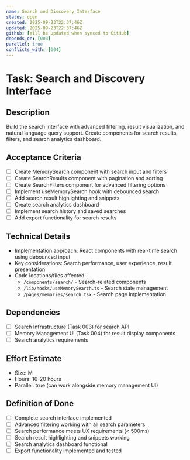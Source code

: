 ```yaml
---
name: Search and Discovery Interface
status: open
created: 2025-09-23T22:37:46Z
updated: 2025-09-23T22:37:46Z
github: [Will be updated when synced to GitHub]
depends_on: [003]
parallel: true
conflicts_with: [004]
---
```


# Task: Search and Discovery Interface

## Description
Build the search interface with advanced filtering, result visualization, and natural language query support. Create components for search results, filters, and search analytics dashboard.

## Acceptance Criteria
- [ ] Create MemorySearch component with search input and filters
- [ ] Create SearchResults component with pagination and sorting
- [ ] Create SearchFilters component for advanced filtering options
- [ ] Implement useMemorySearch hook with debounced search
- [ ] Add search result highlighting and snippets
- [ ] Create search analytics dashboard
- [ ] Implement search history and saved searches
- [ ] Add export functionality for search results

## Technical Details
- Implementation approach: React components with real-time search using debounced input
- Key considerations: Search performance, user experience, result presentation
- Code locations/files affected:
  - `/components/search/` - Search-related components
  - `/lib/hooks/useMemorySearch.ts` - Search state management
  - `/pages/memories/search.tsx` - Search page implementation

## Dependencies
- [ ] Search Infrastructure (Task 003) for search API
- [ ] Memory Management UI (Task 004) for result display components
- [ ] Search analytics requirements

## Effort Estimate
- Size: M
- Hours: 16-20 hours
- Parallel: true (can work alongside memory management UI)

## Definition of Done
- [ ] Complete search interface implemented
- [ ] Advanced filtering working with all search parameters
- [ ] Search performance meets UX requirements (< 500ms)
- [ ] Search result highlighting and snippets working
- [ ] Search analytics dashboard functional
- [ ] Export functionality implemented and tested